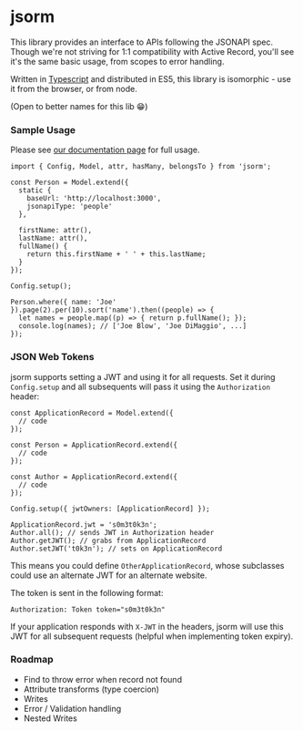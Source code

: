 # jsorm

This library provides an interface to APIs following the JSONAPI spec. Though we're not striving for 1:1 compatibility with Active Record, you'll see it's the same basic usage, from scopes to error handling.

Written in [Typescript](https://www.typescriptlang.org) and distributed in ES5, this library is isomorphic - use it from the browser, or from node.

(Open to better names for this lib :grin:)

### Sample Usage

Please see [our documentation page](https://jsonapi-suite.github.io/jsorm/) for full usage.

```es6
import { Config, Model, attr, hasMany, belongsTo } from 'jsorm';

const Person = Model.extend({
  static {
    baseUrl: 'http://localhost:3000',
    jsonapiType: 'people'
  },

  firstName: attr(),
  lastName: attr(),
  fullName() {
    return this.firstName + ' ' + this.lastName;
  }
});

Config.setup();

Person.where({ name: 'Joe' }).page(2).per(10).sort('name').then((people) => {
  let names = people.map((p) => { return p.fullName(); });
  console.log(names); // ['Joe Blow', 'Joe DiMaggio', ...]
});
```

### JSON Web Tokens

jsorm supports setting a JWT and using it for all requests. Set it
during `Config.setup` and all subsequents will pass it using the
`Authorization` header:

```es6
const ApplicationRecord = Model.extend({
  // code
});

const Person = ApplicationRecord.extend({
  // code
});

const Author = ApplicationRecord.extend({
  // code
});

Config.setup({ jwtOwners: [ApplicationRecord] });

ApplicationRecord.jwt = 's0m3t0k3n';
Author.all(); // sends JWT in Authorization header
Author.getJWT(); // grabs from ApplicationRecord
Author.setJWT('t0k3n'); // sets on ApplicationRecord
```

This means you could define `OtherApplicationRecord`, whose
subclasses could use an alternate JWT for an alternate website.

The token is sent in the following format:

```
Authorization: Token token="s0m3t0k3n"
```

If your application responds with `X-JWT` in the headers, jsorm will
use this JWT for all subsequent requests (helpful when
implementing token expiry).

### Roadmap

* Find to throw error when record not found
* Attribute transforms (type coercion)
* Writes
* Error / Validation handling
* Nested Writes
